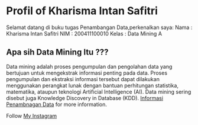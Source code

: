 # **Profil of Kharisma Intan Safitri**

Selamat datang di buku tugas Penambangan Data,perkenalkan saya:
Nama : Kharisma Intan Safitri
NIM : 200411100010
Kelas : Data Mining A

## **Apa sih Data Mining Itu ???**

Data mining adalah proses pengumpulan dan pengolahan data yang bertujuan untuk mengekstrak informasi penting pada data. Proses pengumpulan dan ekstraksi informasi tersebut dapat dilakukan menggunakan perangkat lunak dengan bantuan perhitungan statistika, matematika, ataupun teknologi Artificial Intelligence (AI). Data mining sering disebut juga Knowledge Discovery in Database (KDD). [Informasi Penambnagan Data](https://www.dicoding.com/blog/apa-itu-data-mining/) for more information.

Follow [My Instagram](https://www.instagram.com/kharisma_khar/)

```{tableofcontents}
```
